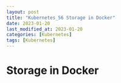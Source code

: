 ```yaml
---
layout: post
title: "Kubernetes_56 Storage in Docker"
date: 2023-01-20
last_modified_at: 2023-01-20
categories: [Kubernetes]
tags: [Kubernetes]
---
```


# Storage in Docker
